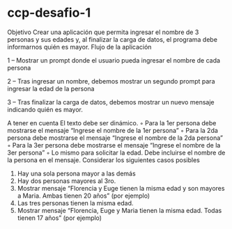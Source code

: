 # ccp-desafio-1
Objetivo
Crear una aplicación que permita ingresar el nombre de 3 personas y sus edades y, al finalizar la
carga de datos, el programa debe informarnos quién es mayor.
Flujo de la aplicación

1 – Mostrar un prompt donde el usuario pueda ingresar el nombre de cada persona

2 – Tras ingresar un nombre, debemos mostrar un segundo prompt para ingresar la edad de la
persona

3 – Tras finalizar la carga de datos, debemos mostrar un nuevo mensaje indicando quién es mayor.

A tener en cuenta
El texto debe ser dinámico.
◦ Para la 1er persona debe mostrarse el mensaje “Ingrese el nombre de la 1er persona”
◦ Para la 2da persona debe mostrarse el mensaje “Ingrese el nombre de la 2da persona”
◦ Para la 3er persona debe mostrarse el mensaje “Ingrese el nombre de la 3er persona”
◦ Lo mismo para solicitar la edad. Debe incluirse el nombre de la persona en el mensaje.
Considerar los siguientes casos posibles
1. Hay una sola persona mayor a las demás
2. Hay dos personas mayores al 3ro.
1. Mostrar mensaje “Florencia y Euge tienen la misma edad y son mayores a Maria. Ambas
tienen 20 años” (por ejemplo)
3. Las tres personas tienen la misma edad.
1. Mostrar mensaje “Florencia, Euge y Maria tienen la misma edad. Todas tienen 17 años”
(por ejemplo)
